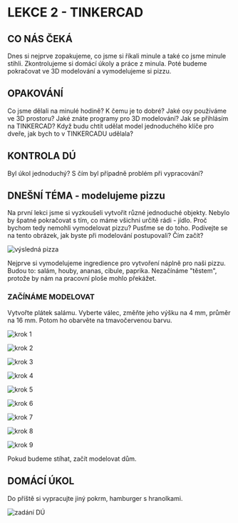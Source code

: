 # LEKCE 2 - TINKERCAD

## CO NÁS ČEKÁ

Dnes si nejprve zopakujeme, co jsme si říkali minule a také co jsme minule stihli. Zkontrolujeme si domácí úkoly a práce z minula. Poté budeme pokračovat ve 3D modelování a vymodelujeme si pizzu. 

## OPAKOVÁNÍ

Co jsme dělali na minulé hodině? K čemu je to dobré? Jaké osy používáme ve 3D prostoru? Jaké znáte programy pro 3D modelování? Jak se přihlásím na TINKERCAD? Když budu chtít udělat model jednoduchého klíče pro dveře, jak bych to v TINKERCADU udělala?

## KONTROLA DÚ

Byl úkol jednoduchý? S čím byl případně problém při vypracování?

## DNEŠNÍ TÉMA - modelujeme pizzu

Na první lekci jsme si vyzkoušeli vytvořit různé jednoduché objekty. Nebylo by špatné pokračovat s tím, co máme všichni určitě rádi - jídlo. Proč bychom tedy nemohli vymodelovat pizzu? Pusťme se do toho.
Podívejte se na tento obrázek, jak byste při modelování postupovali? Čím začít?

![výsledná pizza](vysledek.png)

Nejprve si vymodelujeme ingredience pro vytvoření náplně pro naši pizzu. Budou to: salám, houby, ananas, cibule, paprika. Nezačínáme "těstem", protože by nám na pracovní ploše mohlo překážet.

### ZAČÍNÁME MODELOVAT 
Vytvořte plátek salámu.
Vyberte válec, změňte jeho výšku na 4 mm, průměr na 16 mm. Potom ho obarvěte na tmavočervenou barvu.

![krok 1](lekce2_1.png)

![krok 2](lekce2_2.png)

![krok 3](lekce2_3.png)

![krok 4](lekce2_4.png)

![krok 5](lekce2_5.png)

![krok 6](lekce2_6.png)

![krok 7](lekce2_7.png)

![krok 8](lekce2_8.png)

![krok 9](lekce2_9.png)

Pokud budeme stíhat, začít modelovat dům.

## DOMÁCÍ ÚKOL

Do příště si vypracujte jiný pokrm, hamburger s hranolkami. 

![zadání DÚ](lekce2_10.png)
